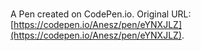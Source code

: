 # 

A Pen created on CodePen.io. Original URL: [https://codepen.io/Anesz/pen/eYNXJLZ](https://codepen.io/Anesz/pen/eYNXJLZ).


